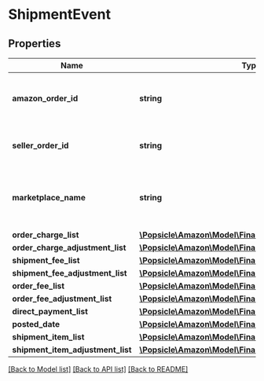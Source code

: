 # ShipmentEvent

## Properties
Name | Type | Description | Notes
------------ | ------------- | ------------- | -------------
**amazon_order_id** | **string** | An Amazon-defined identifier for an order. | [optional] 
**seller_order_id** | **string** | A seller-defined identifier for an order. | [optional] 
**marketplace_name** | **string** | The name of the marketplace where the event occurred. | [optional] 
**order_charge_list** | [**\Popsicle\Amazon\Model\Finances\ChargeComponentList**](ChargeComponentList.md) |  | [optional] 
**order_charge_adjustment_list** | [**\Popsicle\Amazon\Model\Finances\ChargeComponentList**](ChargeComponentList.md) |  | [optional] 
**shipment_fee_list** | [**\Popsicle\Amazon\Model\Finances\FeeComponentList**](FeeComponentList.md) |  | [optional] 
**shipment_fee_adjustment_list** | [**\Popsicle\Amazon\Model\Finances\FeeComponentList**](FeeComponentList.md) |  | [optional] 
**order_fee_list** | [**\Popsicle\Amazon\Model\Finances\FeeComponentList**](FeeComponentList.md) |  | [optional] 
**order_fee_adjustment_list** | [**\Popsicle\Amazon\Model\Finances\FeeComponentList**](FeeComponentList.md) |  | [optional] 
**direct_payment_list** | [**\Popsicle\Amazon\Model\Finances\DirectPaymentList**](DirectPaymentList.md) |  | [optional] 
**posted_date** | [**\Popsicle\Amazon\Model\Finances\\DateTime**](\DateTime.md) |  | [optional] 
**shipment_item_list** | [**\Popsicle\Amazon\Model\Finances\ShipmentItemList**](ShipmentItemList.md) |  | [optional] 
**shipment_item_adjustment_list** | [**\Popsicle\Amazon\Model\Finances\ShipmentItemList**](ShipmentItemList.md) |  | [optional] 

[[Back to Model list]](../../README.md#documentation-for-models) [[Back to API list]](../../README.md#documentation-for-api-endpoints) [[Back to README]](../../README.md)

